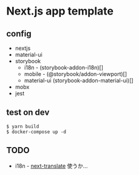 # Next.js app template

## config

- nextjs
- material-ui
- storybook
    - i18n - (storybook-addon-i18n)[]
    - mobile - (@storybook/addon-viewport)[]
    - material-ui (storybook-addon-material-ui)[]
- mobx
- jest

## test on dev

```
$ yarn build
$ docker-compose up -d
```

## TODO

- i18n - [next-translate](https://github.com/vinissimus/next-translate) 使うか...
